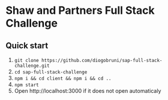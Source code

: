 # Shaw and Partners Full Stack Challenge

## Quick start
1. `git clone https://github.com/diogobruni/sap-full-stack-challenge.git`
2. `cd sap-full-stack-challenge`
3. `npm i && cd client && npm i && cd ..`
4. `npm start`
5. Open http://localhost:3000 if it does not open automaticaly
